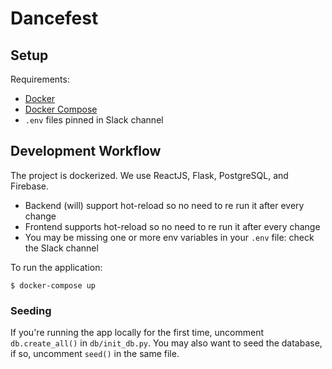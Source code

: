# Dancefest

## Setup

Requirements:
- [Docker](https://docs.docker.com/get-docker/)
- [Docker Compose](https://docs.docker.com/compose/install/)
- `.env` files pinned in Slack channel

## Development Workflow

The project is dockerized.  We use ReactJS, Flask, PostgreSQL, and Firebase. 

- Backend (will) support hot-reload so no need to re run it after every change
- Frontend supports hot-reload so no need to re run it after every change
- You may be missing one or more env variables in your `.env` file: check the Slack channel

To run the application:

```
$ docker-compose up
```

### Seeding

If you're running the app locally for the first time, uncomment `db.create_all()` in `db/init_db.py`. You may also want to seed the database, if so, uncomment `seed()` in the same file.
